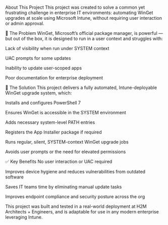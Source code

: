 About This Project
This project was created to solve a common yet frustrating challenge in enterprise IT environments: automating WinGet upgrades at scale using Microsoft Intune, without requiring user interaction or admin approval.

🎯 The Problem
WinGet, Microsoft’s official package manager, is powerful — but out of the box, it is designed to run in a user context and struggles with:

Lack of visibility when run under SYSTEM context

UAC prompts for some updates

Inability to update user-scoped apps

Poor documentation for enterprise deployment

🔧 The Solution
This project delivers a fully automated, Intune-deployable WinGet upgrade system, which:

Installs and configures PowerShell 7

Ensures WinGet is accessible in the SYSTEM environment

Adds necessary system-level PATH entries

Registers the App Installer package if required

Runs regular, silent, SYSTEM-context WinGet upgrade jobs

Avoids user prompts or the need for elevated permissions

✅ Key Benefits
No user interaction or UAC required

Improves device hygiene and reduces vulnerabilities from outdated software

Saves IT teams time by eliminating manual update tasks

Improves endpoint compliance and security posture across the org

This project was built and tested in a real-world deployment at H2M Architects + Engineers, and is adaptable for use in any modern enterprise leveraging Intune.
